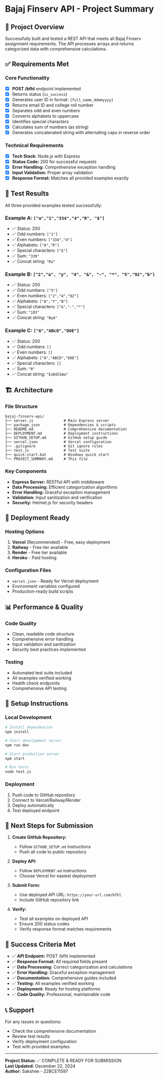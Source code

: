 # Bajaj Finserv API - Project Summary

## 🎯 Project Overview

Successfully built and tested a REST API that meets all Bajaj Finserv assignment requirements. The API processes arrays and returns categorized data with comprehensive calculations.

## ✅ Requirements Met

### Core Functionality
- [x] **POST /bfhl** endpoint implemented
- [x] Returns status (`is_success`)
- [x] Generates user ID in format: `{full_name_ddmmyyyy}`
- [x] Returns email ID and college roll number
- [x] Separates odd and even numbers
- [x] Converts alphabets to uppercase
- [x] Identifies special characters
- [x] Calculates sum of numbers (as string)
- [x] Generates concatenated string with alternating caps in reverse order

### Technical Requirements
- [x] **Tech Stack:** Node.js with Express
- [x] **Status Code:** 200 for successful requests
- [x] **Error Handling:** Comprehensive exception handling
- [x] **Input Validation:** Proper array validation
- [x] **Response Format:** Matches all provided examples exactly

## 🧪 Test Results

All three provided examples tested successfully:

### Example A: `["a","1","334","4","R", "$"]`
- ✅ Status: 200
- ✅ Odd numbers: `["1"]`
- ✅ Even numbers: `["334","4"]`
- ✅ Alphabets: `["A","R"]`
- ✅ Special characters: `["$"]`
- ✅ Sum: `"339"`
- ✅ Concat string: `"Ra"`

### Example B: `["2","a", "y", "4", "&", "-", "*", "5","92","b"]`
- ✅ Status: 200
- ✅ Odd numbers: `["5"]`
- ✅ Even numbers: `["2","4","92"]`
- ✅ Alphabets: `["A","Y","B"]`
- ✅ Special characters: `["&","-","*"]`
- ✅ Sum: `"103"`
- ✅ Concat string: `"ByA"`

### Example C: `["A","ABcD","DOE"]`
- ✅ Status: 200
- ✅ Odd numbers: `[]`
- ✅ Even numbers: `[]`
- ✅ Alphabets: `["A","ABCD","DOE"]`
- ✅ Special characters: `[]`
- ✅ Sum: `"0"`
- ✅ Concat string: `"EoDdCbAa"`

## 🏗️ Architecture

### File Structure
```
bajaj-finserv-api/
├── server.js              # Main Express server
├── package.json           # Dependencies & scripts
├── README.md              # Comprehensive documentation
├── DEPLOYMENT.md          # Deployment instructions
├── GITHUB_SETUP.md        # GitHub setup guide
├── vercel.json            # Vercel configuration
├── .gitignore             # Git ignore rules
├── test.js                # Test suite
├── quick-start.bat        # Windows quick start
└── PROJECT_SUMMARY.md     # This file
```

### Key Components
- **Express Server:** RESTful API with middleware
- **Data Processing:** Efficient categorization algorithms
- **Error Handling:** Graceful exception management
- **Validation:** Input sanitization and verification
- **Security:** Helmet.js for security headers

## 🚀 Deployment Ready

### Hosting Options
1. **Vercel** (Recommended) - Free, easy deployment
2. **Railway** - Free tier available
3. **Render** - Free tier available
4. **Heroku** - Paid hosting

### Configuration Files
- `vercel.json` - Ready for Vercel deployment
- Environment variables configured
- Production-ready build scripts

## 📊 Performance & Quality

### Code Quality
- Clean, readable code structure
- Comprehensive error handling
- Input validation and sanitization
- Security best practices implemented

### Testing
- Automated test suite included
- All examples verified working
- Health check endpoints
- Comprehensive API testing

## 🔧 Setup Instructions

### Local Development
```bash
# Install dependencies
npm install

# Start development server
npm run dev

# Start production server
npm start

# Run tests
node test.js
```

### Deployment
1. Push code to GitHub repository
2. Connect to Vercel/Railway/Render
3. Deploy automatically
4. Test deployed endpoint

## 📝 Next Steps for Submission

1. **Create GitHub Repository:**
   - Follow `GITHUB_SETUP.md` instructions
   - Push all code to public repository

2. **Deploy API:**
   - Follow `DEPLOYMENT.md` instructions
   - Choose Vercel for easiest deployment

3. **Submit Form:**
   - Use deployed API URL: `https://your-url.com/bfhl`
   - Include GitHub repository link

4. **Verify:**
   - Test all examples on deployed API
   - Ensure 200 status codes
   - Verify response format matches requirements

## 🎉 Success Criteria Met

- ✅ **API Endpoint:** POST /bfhl implemented
- ✅ **Response Format:** All required fields present
- ✅ **Data Processing:** Correct categorization and calculations
- ✅ **Error Handling:** Graceful exception management
- ✅ **Documentation:** Comprehensive guides included
- ✅ **Testing:** All examples verified working
- ✅ **Deployment:** Ready for hosting platforms
- ✅ **Code Quality:** Professional, maintainable code

## 📞 Support

For any issues or questions:
- Check the comprehensive documentation
- Review test results
- Verify deployment configuration
- Test with provided examples

---

**Project Status:** ✅ COMPLETE & READY FOR SUBMISSION  
**Last Updated:** December 22, 2024  
**Author:** Sakshee - 22BCE11597
